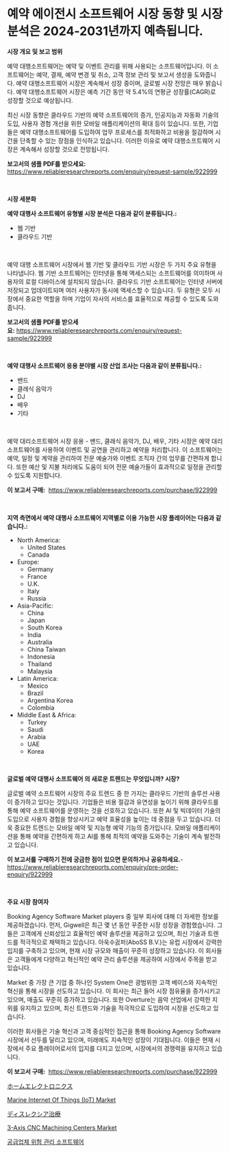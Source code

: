 <p><h1>예약 에이전시 소프트웨어 시장 동향 및 시장 분석은 2024-2031년까지 예측됩니다.</h1></p><p><strong>시장 개요 및 보고 범위</strong></p>
<p><p>예약 대행소프트웨어는 예약 및 이벤트 관리를 위해 사용되는 소프트웨어입니다. 이 소프트웨어는 예약, 결제, 예약 변경 및 취소, 고객 정보 관리 및 보고서 생성을 도와줍니다. 예약 대행소프트웨어 시장은 계속해서 성장 중이며, 글로벌 시장 전망은 매우 밝습니다. 예약 대행소프트웨어 시장은 예측 기간 동안 약 5.4%의 연평균 성장률(CAGR)로 성장할 것으로 예상됩니다.</p><p>최신 시장 동향은 클라우드 기반의 예약 소프트웨어의 증가, 인공지능과 자동화 기술의 도입, 사용자 경험 개선을 위한 모바일 애플리케이션의 확대 등이 있습니다. 또한, 기업들은 예약 대행소프트웨어를 도입하여 업무 프로세스를 최적화하고 비용을 절감하며 시간을 단축할 수 있는 장점을 인식하고 있습니다. 이러한 이유로 예약 대행소프트웨어 시장은 계속해서 성장할 것으로 전망됩니다.</p></p>
<p><strong>보고서의 샘플 PDF를 받으세요:</strong> <a href="https://www.reliableresearchreports.com/enquiry/request-sample/922999">https://www.reliableresearchreports.com/enquiry/request-sample/922999</a></p>
<p>&nbsp;</p>
<p><strong>시장 세분화</strong></p>
<p><strong>예약 대행사 소프트웨어 유형별 시장 분석은 다음과 같이 분류됩니다.:</strong></p>
<p><ul><li>웹 기반</li><li>클라우드 기반</li></ul></p>
<p>&nbsp;</p>
<p><p>예약 대행 소프트웨어 시장에서 웹 기반 및 클라우드 기반 시장은 두 가지 주요 유형을 나타냅니다. 웹 기반 소프트웨어는 인터넷을 통해 액세스되는 소프트웨어를 의미하며 사용자의 로컬 디바이스에 설치되지 않습니다. 클라우드 기반 소프트웨어는 인터넷 서버에 저장되고 업데이트되며 여러 사용자가 동시에 액세스할 수 있습니다. 두 유형은 모두 시장에서 중요한 역할을 하며 기업이 자사의 서비스를 효율적으로 제공할 수 있도록 도와줍니다.</p></p>
<p><strong>보고서의 샘플 PDF를 받으세요:</strong>&nbsp;<a href="https://www.reliableresearchreports.com/enquiry/request-sample/922999">https://www.reliableresearchreports.com/enquiry/request-sample/922999</a></p>
<p>&nbsp;</p>
<p><strong> 예약 대행사 소프트웨어 응용 분야별 시장 산업 조사는 다음과 같이 분류됩니다.:</strong></p>
<p><ul><li>밴드</li><li>클래식 음악가</li><li>DJ</li><li>배우</li><li>기타</li></ul></p>
<p>&nbsp;</p>
<p><p>예약 대리소프트웨어 시장 응용 - 밴드, 클래식 음악가, DJ, 배우, 기타 시장은 예약 대리소프트웨어를 사용하여 이벤트 및 공연을 관리하고 예약을 처리합니다. 이 소프트웨어는 예약, 일정 및 계약을 관리하여 전문 예술가와 이벤트 조직자 간의 업무를 간편하게 합니다. 또한 예산 및 지불 처리에도 도움이 되어 전문 예술가들이 효과적으로 일정을 관리할 수 있도록 지원합니다.</p></p>
<p><strong>이 보고서 구매:</strong>&nbsp; <a href="https://www.reliableresearchreports.com/purchase/922999">https://www.reliableresearchreports.com/purchase/922999</a></p>
<p>&nbsp;</p>
<p><strong>지역 측면에서 예약 대행사 소프트웨어 지역별로 이용 가능한 시장 플레이어는 다음과 같습니다.:</strong></p>
<p><ul>
    <li>
        North America:
        <ul>
            <li>United States</li>
            <li>Canada</li>
        </ul>
    </li>
    <li>
        Europe:
        <ul>
            <li>Germany</li>
            <li>France</li>
            <li>U.K.</li>
            <li>Italy</li>
            <li>Russia</li>
        </ul>
    </li>
    <li>
        Asia-Pacific:
        <ul>
            <li>China</li>
            <li>Japan</li>
            <li>South Korea</li>
            <li>India</li>
            <li>Australia</li>
            <li>China Taiwan</li>
            <li>Indonesia</li>
            <li>Thailand</li>
            <li>Malaysia</li>
        </ul>
    </li>
    <li>
        Latin America:
        <ul>
            <li>Mexico</li>
            <li>Brazil</li>
            <li>Argentina Korea</li>
            <li>Colombia</li>
        </ul>
    </li>
    <li>
        Middle East & Africa:
        <ul>
            <li>Turkey</li>
            <li>Saudi</li>
            <li>Arabia</li>
            <li>UAE</li>
            <li>Korea</li>
        </ul>
    </li>
    </ul></p>
<p>&nbsp;</p>
<p><strong>글로벌 예약 대행사 소프트웨어 의 새로운 트렌드는 무엇입니까? 시장?</strong></p>
<p><p>글로벌 예약 소프트웨어 시장의 주요 트렌드 중 한 가지는 클라우드 기반의 솔루션 사용이 증가하고 있다는 것입니다. 기업들은 비용 절감과 유연성을 높이기 위해 클라우드를 통해 예약 소프트웨어를 운영하는 것을 선호하고 있습니다. 또한 AI 및 빅데이터 기술의 도입으로 사용자 경험을 향상시키고 예약 효율성을 높이는 데 중점을 두고 있습니다. 더욱 중요한 트렌드는 모바일 예약 및 지능형 예약 기능의 증가입니다. 모바일 애플리케이션을 통해 예약을 간편하게 하고 AI를 통해 최적의 예약을 도와주는 기술이 계속 발전하고 있습니다.</p></p>
<p><strong>이 보고서를 구매하기 전에 궁금한 점이 있으면 문의하거나 공유하세요.</strong>- <a href="https://www.reliableresearchreports.com/enquiry/pre-order-enquiry/922999">https://www.reliableresearchreports.com/enquiry/pre-order-enquiry/922999</a></p>
<p>&nbsp;</p>
<p><strong>주요 시장 참여자</strong></p>
<p><p>Booking Agency Software Market players 중 일부 회사에 대해 더 자세한 정보를 제공하겠습니다. 먼저, Gigwell은 최근 몇 년 동안 꾸준한 시장 성장을 경험했습니다. 그들은 고객에게 신뢰성있고 효율적인 예약 솔루션을 제공하고 있으며, 최신 기술과 트렌드를 적극적으로 채택하고 있습니다. 아욱수긠퍼(AboSS B.V.)는 유럽 시장에서 강력한 입지를 구축하고 있으며, 현재 시장 규모와 매출이 꾸준히 성장하고 있습니다. 이 회사들은 고객들에게 다양하고 혁신적인 예약 관리 솔루션을 제공하여 시장에서 주목을 받고 있습니다.</p><p>Market 중 가장 큰 기업 중 하나인 System One은 광범위한 고객 베이스와 지속적인 혁신을 통해 시장을 선도하고 있습니다. 이 회사는 최근 들어 시장 점유율을 증가시키고 있으며, 매출도 꾸준히 증가하고 있습니다. 또한 Overture는 음악 산업에서 강력한 지위를 유지하고 있으며, 최신 트렌드와 기술을 적극적으로 도입하여 시장을 선도하고 있습니다.</p><p>이러한 회사들은 기술 혁신과 고객 중심적인 접근을 통해 Booking Agency Software 시장에서 선두를 달리고 있으며, 미래에도 지속적인 성장이 기대됩니다. 이들은 현재 시장에서 주요 플레이어로서의 입지를 다지고 있으며, 시장에서의 경쟁력을 유지하고 있습니다.</p></p>
<p><strong>이 보고서 구매:</strong>&nbsp;&nbsp;<a href="https://www.reliableresearchreports.com/purchase/922999">https://www.reliableresearchreports.com/purchase/922999</a></p>
<p><p><a href="https://github.com/lababdou/Market-Research-Report-List-2/blob/main/2266712182614.md">ホームエレクトロニクス</a></p><p><a href="https://github.com/irfadac/Market-Research-Report-List-2/blob/main/marine-internet-of-things-iot-market.md">Marine Internet Of Things (IoT) Market</a></p><p><a href="https://github.com/mohamedbakry57/Market-Research-Report-List-2/blob/main/5137237182613.md">ディスレクシア治療</a></p><p><a href="https://issuu.com/reportprime-2/docs/3-axis-cnc-machining-centers-market-size-2030.pptx">3-Axis CNC Machining Centers Market</a></p><p><a href="https://github.com/laholand/Market-Research-Report-List-2/blob/main/2338858182613.md">공급업체 위험 관리 소프트웨어</a></p></p>
